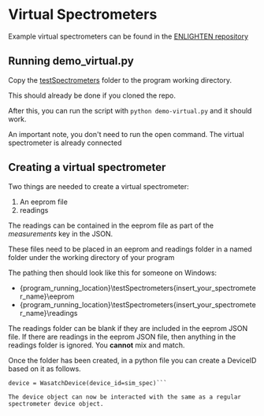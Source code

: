 # Virtual Spectrometers

Example virtual spectrometers can be found in the [ENLIGHTEN repository](https://github.com/WasatchPhotonics/ENLIGHTEN/tree/main/testSpectrometers)

## Running demo_virtual.py

Copy the [testSpectrometers](https://github.com/WasatchPhotonics/ENLIGHTEN/tree/main/testSpectrometers/) folder to the program working directory.

This should already be done if you cloned the repo.

After this, you can run the script with `python demo-virtual.py` and it should work.

An important note, you don't need to run the open command. The virtual spectrometer is already connected

## Creating a virtual spectrometer

Two things are needed to create a virtual spectrometer:
1. An eeprom file
2. readings

The readings can be contained in the eeprom file as part of the *measurements* key in the JSON.

These files need to be placed in an eeprom and readings folder in a named folder under the working directory of your program

The pathing then should look like this for someone on Windows:

- {program_running_location}\testSpectrometers\{insert_your_spectrometer_name}\eeprom
- {program_running_location}\testSpectrometers\{insert_your_spectrometer_name}\readings

The readings folder can be blank if they are included in the eeprom JSON file. If there are readings in the eeprom JSON file,
then anything in the readings folder is ignored. You **cannot** mix and match.

Once the folder has been created, in a python file you can create a DeviceID based on it as follows.

```sim_spec = DeviceID(label="MOCK:{insert_your_spectrometer_name}:{insert_the_eeprom_filename}.json")
device = WasatchDevice(device_id=sim_spec)```

The device object can now be interacted with the same as a regular spectrometer device object.

